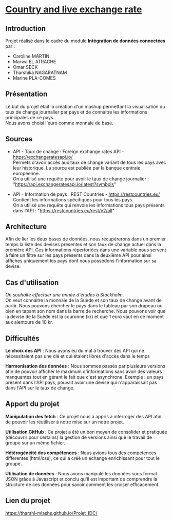 # [Country and live exchange rate][site]

## Introduction
Projet réalisé dans le cadre du module **Intégration de données connectées** par :<br/>
* Caroline MARTIN<br/>
* Marwa EL ATRACHE<br/>
* Omar SECK<br/>
* Tharshika NAGARATNAM<br/>
* Marine PLA-COMES<br/>

## Présentation
Le but du projet était la création d'un mashup permettant la visualisation du taux de change journalier par pays et de connaitre les informations principales de ce pays.<br/>
Nous avons choisi l'euro comme monnaie de base.

## Sources
* API - Taux de change :
  Foreign exchange rates API - https://exchangeratesapi.io/ <br/>
  Permets d'avoir accès aux taux de change variant de tous les pays avec leur
  historique. La source est publiée par la banque centrale européenne.<br/>
  On a utilisé une requête pour avoir le taux de change journalier : "https://api.exchangeratesapi.io/latest?symbols"
  <br/>

* API - Information de pays :
  REST Countries - https://restcountries.eu/ <br/>
  Contient les informations spécifiques pour tous les pays.<br/>
  On a utilisé une requête qui renvoie les informations tous pays présents dans l'API : "https://restcountries.eu/rest/v2/all"
  <br/>

## Architecture
Afin de lier les deux bases de données, nous récupérerons dans un premier temps la liste des devises présentes et son taux de change actuel dans la première API. Ces informations répertoriées dans une variable nous servent à faire un filtre sur les pays présents dans la deuxième API pour ainsi affiches uniquement les pays dont nous possédons l'information sur sa devise.

## Cas d'utilisation
*On souhaite effectuer une année d'études à Stockholm*.<br/>
On veut connaitre la monnaie de la Suède et son taux de change avant de partir. Nous pouvons chercher le pays dans le tableau par son drapeau ou bien en tapant son nom dans la barre de recherche. Nous pouvons voir que la devise de la Suède est la couronne (kr) et que 1 euro vaut en ce moment aux alentours de 10 kr.

## Difficultés
**Le choix des API** : Nous avons eu du mal à trouver des API qui ne nécessitaient pas une clé et qui étaient libres d'accès dans le temps

**Harmonisation des données** : Nous sommes passés par plusieurs versions afin de pouvoir afficher le maximum d'informations sans avoir des valeurs manquantes tout en gérant le fait que c'est asynchrone.
Exemple : un pays présent dans l'API pays, pouvait avoir une devise qui n'apparaissait pas dans l'API sur le taux de change.

## Apport du projet
**Manipulation des fetch** : Ce projet nous a appris à interroger des API afin de pouvoir les réutiliser à notre mise sur un notre projet.

**Utilisation GitHub** : Ce projet a été un bon moyen de consolider et pratiquée (découvrir pour certains) la gestion de versions ainsi que le travail de groupe sur un même fichier.

**Hétérogénéité des compétences** : 
Nous avions tous des competences differentes (html/css), ce qui a créé un echange enrichissant pour tout le groupe.

**Utilisation de données** : Nous avons manipulé les données sous format JSON grâce à Javascript et conclu qu'il est important de comprendre la structure de ces données pour savoir comment les croiser efficacement.


## Lien du projet
https://tharshi-miashs.github.io/Projet_IDC/

[site]: https://tharshi-miashs.github.io/Projet_IDC/

